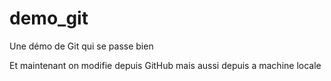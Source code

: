 # demo_git
Une démo de Git qui se passe bien

Et maintenant on modifie depuis GitHub
mais aussi depuis a machine locale
